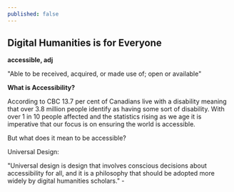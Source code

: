 ```yaml
---
published: false
---
```

## Digital Humanities is for Everyone

**accessible, adj**
 
 "Able to be received, acquired, or made use of; open or available"
 
**What is Accessibility?**
 
According to CBC 13.7 per cent of Canadians live with a disability meaning that over 3.8 million people identify as having some sort of disability. With over 1 in 10 people affected and the statistics rising as we age it is imperative that our focus is on ensuring the world is accessible. 

But what does it mean to be accessible?


 
 Universal Design:
 
 "Universal design is design that involves conscious decisions about accessibility for all, and it is a philosophy that should be adopted more widely by digital humanities scholars." - 
